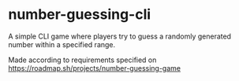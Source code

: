 # number-guessing-cli
A simple CLI game where players try to guess a randomly generated number within a specified range.

Made according to requirements specified on https://roadmap.sh/projects/number-guessing-game